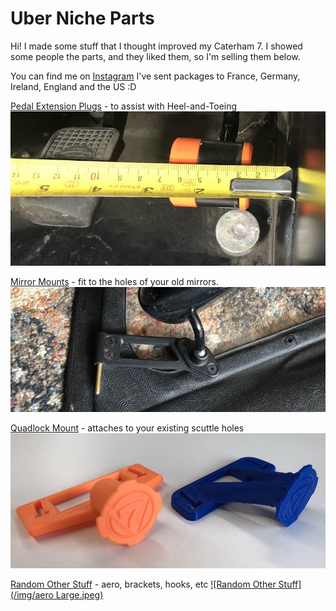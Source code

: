 # Uber Niche Parts

Hi! I made some stuff that I thought improved my Caterham 7. I showed some people the parts, and they liked them, so I'm selling them below. 

You can find me on [Instagram](https://www.instagram.com/uber.niche/)
I've sent packages to France, Germany, Ireland, England and the US :D

[Pedal Extension Plugs](/pedals) - to assist with Heel-and-Toeing
[![Pedal Extension Plugs](/img/measure-s3.jpeg)](/pedals)

[Mirror Mounts](/mirror-mounts) - fit to the holes of your old mirrors.
[![Mirror Mounts](/img/shallow.jpeg)](/mirror-mounts)

[Quadlock Mount](/quadlock) - attaches to your existing scuttle holes
[![Quadlock Mount](/img/quad-v2-front.jpeg)](/quadlock)

[Random Other Stuff](/other-stuff) - aero, brackets, hooks, etc
[![Random Other Stuff](/img/aero Large.jpeg)](/other-stuff)
